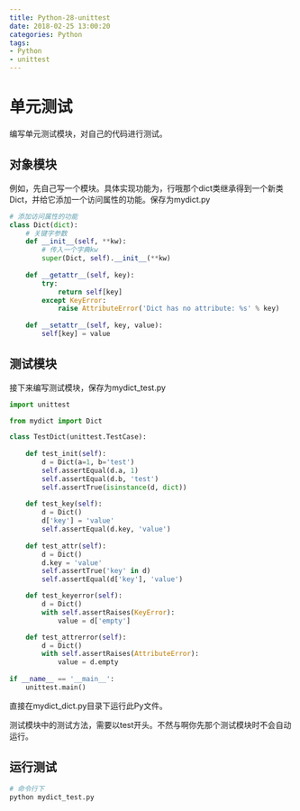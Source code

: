 ```yaml
---
title: Python-28-unittest
date: 2018-02-25 13:00:20
categories: Python
tags:
- Python
- unittest
---
```


# 单元测试

编写单元测试模块，对自己的代码进行测试。

## 对象模块

例如，先自己写一个模块。具体实现功能为，行哦那个dict类继承得到一个新类Dict，并给它添加一个访问属性的功能。保存为mydict.py

```python
# 添加访问属性的功能
class Dict(dict):
    # 关键字参数
    def __init__(self, **kw):
        # 传入一个字典kw
        super(Dict, self).__init__(**kw)
        
    def __getattr__(self, key):
        try:
            return self[key]
        except KeyError:
            raise AttributeError('Dict has no attribute: %s' % key)
    
    def __setattr__(self, key, value):
        self[key] = value
```

## 测试模块

接下来编写测试模块，保存为mydict_test.py

```python
import unittest

from mydict import Dict

class TestDict(unittest.TestCase):
    
    def test_init(self):
        d = Dict(a=1, b='test')
        self.assertEqual(d.a, 1)
        self.assertEqual(d.b, 'test')
        self.assertTrue(isinstance(d, dict))
        
    def test_key(self):
        d = Dict()
        d['key'] = 'value'
        self.assertEqual(d.key, 'value')
        
    def test_attr(self):
        d = Dict()
        d.key = 'value'
        self.assertTrue('key' in d)
        self.assertEqual(d['key'], 'value')

    def test_keyerror(self):
        d = Dict()
        with self.assertRaises(KeyError):
            value = d['empty']

    def test_attrerror(self):
        d = Dict()
        with self.assertRaises(AttributeError):
            value = d.empty
            
if __name__ == '__main__':
    unittest.main()
```

直接在mydict_dict.py目录下运行此Py文件。

测试模块中的测试方法，需要以test开头。不然与啊你先那个测试模块时不会自动运行。

## 运行测试

```python
# 命令行下
python mydict_test.py
```

